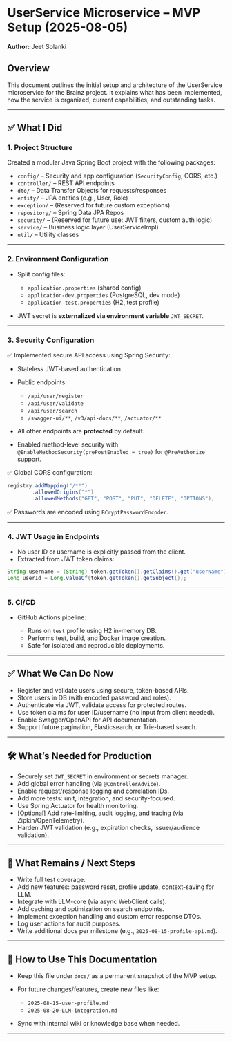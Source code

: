 

# UserService Microservice – MVP Setup (2025-08-05)

**Author:** Jeet Solanki

## Overview

This document outlines the initial setup and architecture of the UserService microservice for the Brainz project.
It explains what has been implemented, how the service is organized, current capabilities, and outstanding tasks.

---

## ✅ What I Did

### 1. **Project Structure**

Created a modular Java Spring Boot project with the following packages:

* `config/` – Security and app configuration (`SecurityConfig`, CORS, etc.)
* `controller/` – REST API endpoints
* `dto/` – Data Transfer Objects for requests/responses
* `entity/` – JPA entities (e.g., User, Role)
* `exception/` – (Reserved for future custom exceptions)
* `repository/` – Spring Data JPA Repos
* `security/` – (Reserved for future use: JWT filters, custom auth logic)
* `service/` – Business logic layer (UserServiceImpl)
* `util/` – Utility classes

---

### 2. **Environment Configuration**

* Split config files:

  * `application.properties` (shared config)
  * `application-dev.properties` (PostgreSQL, dev mode)
  * `application-test.properties` (H2, test profile)
* JWT secret is **externalized via environment variable** `JWT_SECRET`.

---

### 3. **Security Configuration**

✅ Implemented secure API access using Spring Security:

* Stateless JWT-based authentication.
* Public endpoints:

  * `/api/user/register`
  * `/api/user/validate`
  * `/api/user/search`
  * `/swagger-ui/**`, `/v3/api-docs/**`, `/actuator/**`
* All other endpoints are **protected** by default.
* Enabled method-level security with `@EnableMethodSecurity(prePostEnabled = true)` for `@PreAuthorize` support.

✅ Global CORS configuration:

``` java
registry.addMapping("/**")
        .allowedOrigins("*")
        .allowedMethods("GET", "POST", "PUT", "DELETE", "OPTIONS");
```

✅ Passwords are encoded using `BCryptPasswordEncoder`.

---

### 4. **JWT Usage in Endpoints**

* No user ID or username is explicitly passed from the client.
* Extracted from JWT token claims:

```java
String username = (String) token.getToken().getClaims().get("userName");
Long userId = Long.valueOf(token.getToken().getSubject());
```

---

### 5. **CI/CD**

* GitHub Actions pipeline:

  * Runs on `test` profile using H2 in-memory DB.
  * Performs test, build, and Docker image creation.
  * Safe for isolated and reproducible deployments.

---

## ✅ What We Can Do Now

* Register and validate users using secure, token-based APIs.
* Store users in DB (with encoded password and roles).
* Authenticate via JWT, validate access for protected routes.
* Use token claims for user ID/username (no input from client needed).
* Enable Swagger/OpenAPI for API documentation.
* Support future pagination, Elasticsearch, or Trie-based search.

---

## 🛠 What’s Needed for Production

* Securely set `JWT_SECRET` in environment or secrets manager.
* Add global error handling (via `@ControllerAdvice`).
* Enable request/response logging and correlation IDs.
* Add more tests: unit, integration, and security-focused.
* Use Spring Actuator for health monitoring.
* \[Optional] Add rate-limiting, audit logging, and tracing (via Zipkin/OpenTelemetry).
* Harden JWT validation (e.g., expiration checks, issuer/audience validation).

---

## 📌 What Remains / Next Steps

* Write full test coverage.
* Add new features: password reset, profile update, context-saving for LLM.
* Integrate with LLM-core (via async WebClient calls).
* Add caching and optimization on search endpoints.
* Implement exception handling and custom error response DTOs.
* Log user actions for audit purposes.
* Write additional docs per milestone (e.g., `2025-08-15-profile-api.md`).

---

## 📘 How to Use This Documentation

* Keep this file under `docs/` as a permanent snapshot of the MVP setup.
* For future changes/features, create new files like:

  * `2025-08-15-user-profile.md`
  * `2025-08-20-LLM-integration.md`
* Sync with internal wiki or knowledge base when needed.

---

